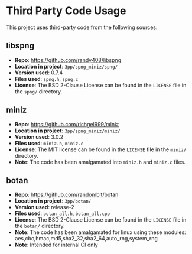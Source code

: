 # Third Party Code Usage

This project uses third-party code from the following sources:

## libspng

- **Repo**: https://github.com/randy408/libspng
- **Location in project**: `3pp/spng_miniz/spng/`
- **Version used**: 0.7.4
- **Files used**: `spng.h`, `spng.c`
- **License**: The BSD 2-Clause License can be found in the `LICENSE` file in the `spng/` directory.

## miniz

- **Repo**: https://github.com/richgel999/miniz
- **Location in project**: `3pp/spng_miniz/miniz/`
- **Version used**: 3.0.2
- **Files used**: `miniz.h`, `miniz.c`
- **License**: The MIT license can be found in the `LICENSE` file in the `miniz/` directory.
- **Note**: The code has been amalgamated into `miniz.h` and `miniz.c` files.

## botan

- **Repo**: https://github.com/randombit/botan
- **Location in project**: `3pp/botan/`
- **Version used**: release-2
- **Files used**: `botan_all.h`, `botan_all.cpp`
- **License**: The BSD 2-Clause License can be found in the `LICENSE` file in the `botan/` directory.
- **Note**: The code has been amalgamated for linux using these modules: aes,cbc,hmac,md5,sha2_32,sha2_64,auto_rng,system_rng
- **Note**: Intended for internal CI only
